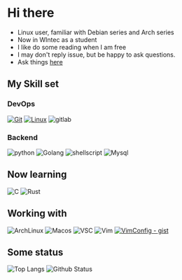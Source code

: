# Hi there

* Linux user, familiar with Debian series and Arch series
* Now in WIntec as a student
* I like do some reading when I am free
* I may don't reply issue, but be happy to ask questions.
* Ask things [here](https://github.com/Martin-Winfred/Martin-Winfred/issues)  

## My Skill set

### DevOps
[![Git](https://img.shields.io/badge/-Git-f05032?style=flat-square&logo=git&logoColor=white)](https://git-scm.com/)
[![Linux](https://img.shields.io/badge/-Linux-333333?style=flat-square&logo=linux&logoColor=white)](https://www.linuxfoundation.org/)
![gitlab](https://img.shields.io/badge/GitLab-330F63?style=flat-square&logo=gitlab&logoColor=white)

### Backend
![python](https://img.shields.io/badge/-Python-3776AB?style=flat-square&logo=python&logoColor=ffffff)
![Golang](https://img.shields.io/badge/Go-00ADD8?style=flat-square&logo=go&logoColor=white)
![shellscript](https://img.shields.io/badge/Shell_Script-121011?style=flat-square&logo=gnu-bash&logoColor=green)
![Mysql](https://img.shields.io/badge/MySQL-00000F?style=flat-square&logo=mysql&logoColor=white)

## Now learning

![C](https://img.shields.io/badge/C-00599C?style=flat-square&logo=c&logoColor=white)
![Rust](https://img.shields.io/badge/Rust-000000?style=flat-square&logo=rust&logoColor=white)

## Working with

![ArchLinux](https://img.shields.io/badge/Arch_Linux-1793D1?style=flat-square&logo=arch-linux&logoColor=white)
![Macos](https://img.shields.io/badge/mac%20os-000000?style=flat-square&logo=apple&logoColor=white)
![VSC](https://img.shields.io/badge/Visual_Studio_Code-0078D4?style=flat-square&logo=visual%20studio%20code&logoColor=white)
![Vim](https://img.shields.io/badge/VIM-%2311AB00.svg?&style=flat-square&logo=vim&logoColor=white)
[![VimConfig - gist](https://img.shields.io/badge/VimConfig-gist-2ea44f)](https://gist.github.com/Martin-Winfred/93d5a343d0e5f58a26d8e06ea8b93f63)

## __Some status__

![Top Langs](https://github-readme-stats.vercel.app/api/top-langs/?username=Martin-Winfred&theme=apprentice)
![Github Status](https://github-readme-stats.vercel.app/api?username=Martin-Winfred&theme=apprentice)